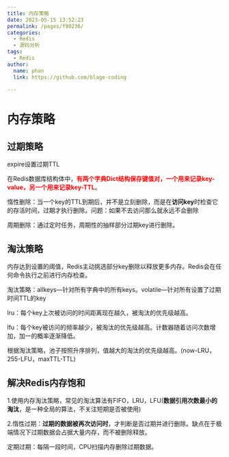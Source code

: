 ```yaml
---
title: 内存策略
date: 2023-05-15 13:52:23
permalink: /pages/f90236/
categories: 
  - Redis
  - 源码分析
tags: 
  - Redis
author: 
  name: phan
  link: https://github.com/blage-coding

---
```

# 内存策略

## 过期策略

expire设置过期TTL

在Redis数据库结构体中，<font color="red">**有两个字典Dict结构保存键值对，一个用来记录key-value，另一个用来记录key-TTL**</font>。

惰性删除：当一个key的TTL到期后，并不是立刻删除，而是在**访问key**时检查它的存活时间，过期才执行删除。问题：如果不去访问那么就永远不会删除

周期删除：通过定时任务，周期性的抽样部分过期key进行删除。

## 淘汰策略

内存达到设置的阈值，Redis主动挑选部分key删除以释放更多内存。Redis会在任何命令执行之前进行内存检查。

淘汰策略：allkeys—针对所有字典中的所有keys。volatile—针对所有设置了过期时间TTL的key

lru：每个key上次被访问的时间距离现在越久，被淘汰的优先级越高。

lfu：每个key被访问的频率越少，被淘汰的优先级越高。计数器随着访问次数增加，加一的概率逐渐降低。

根据淘汰策略，池子按照升序排列，值越大的淘汰的优先级越高。(now-LRU，255-LFU，maxTTL-TTL)

## 解决Redis内存饱和

1.使用内存淘汰策略，常见的淘汰算法有FIFO，LRU，LFU(**数据引用次数最小的淘汰**，是一种全局的算法，不关注短期是否被使用)

2.惰性过期：**过期的数据被再次访问时**，才判断是否过期并进行删除。缺点在于极端情况下过期数据会占据大量内存，而不被删除释放。

定期过期：每隔一段时间，CPU扫描内存删除过期数据。